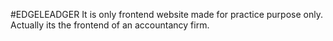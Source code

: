 #EDGELEADGER
It is only frontend website made for practice purpose only.
Actually its the frontend of an accountancy firm.
